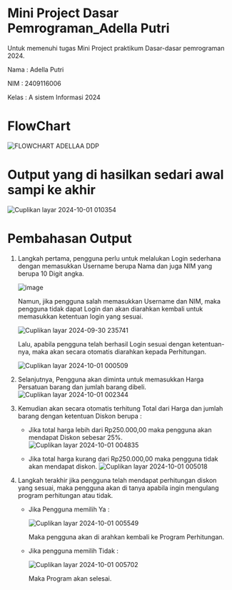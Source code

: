 # Mini Project Dasar Pemrograman_Adella Putri
Untuk memenuhi tugas Mini Project praktikum Dasar-dasar pemrograman 2024.

Nama  : Adella Putri

NIM   : 2409116006

Kelas : A sistem Informasi 2024

# FlowChart
![FLOWCHART ADELLAA DDP](https://github.com/user-attachments/assets/77502ca6-3e18-4fd6-a129-f0b1de9b8e00)

# Output yang di hasilkan sedari awal sampi ke akhir
 ![Cuplikan layar 2024-10-01 010354](https://github.com/user-attachments/assets/e12f7e11-0832-43ee-a027-9c78f735d422)

# Pembahasan Output
1. Langkah pertama, pengguna perlu untuk melalukan Login sederhana dengan memasukkan Username berupa Nama dan juga NIM yang berupa 10 Digit angka.
   
   ![image](https://github.com/user-attachments/assets/8cc167e9-a6fd-4c8e-8443-baaf97d0b1ac)


   Namun, jika pengguna salah memasukkan Username dan NIM, maka pengguna tidak dapat Login dan akan diarahkan kembali untuk memasukkan ketentuan login yang sesuai.
   
   ![Cuplikan layar 2024-09-30 235741](https://github.com/user-attachments/assets/b51f51eb-a164-4d8b-bda7-67374225ebd7)

   Lalu, apabila pengguna telah berhasil Login sesuai dengan ketentuan-nya, maka akan secara otomatis diarahkan kepada Perhitungan.

   ![Cuplikan layar 2024-10-01 000509](https://github.com/user-attachments/assets/e51f08a9-f7a9-4ccf-8f6e-ffaa3830c575)

2. Selanjutnya, Pengguna akan diminta untuk memasukkan Harga Persatuan barang dan jumlah barang dibeli.
   ![Cuplikan layar 2024-10-01 002344](https://github.com/user-attachments/assets/366ba542-8252-4a16-9fa0-fc91f6621b08)

3. Kemudian akan secara otomatis terhitung Total dari Harga dan jumlah barang dengan ketentuan Diskon berupa :
   - Jika total harga lebih dari Rp250.000,00 maka pengguna akan mendapat Diskon sebesar 25%.
     ![Cuplikan layar 2024-10-01 004835](https://github.com/user-attachments/assets/0b2e50b0-aa5d-46ee-80aa-d2d0dff1c118)

   - Jika total harga kurang dari Rp250.000,00 maka pengguna tidak akan mendapat diskon.
     ![Cuplikan layar 2024-10-01 005018](https://github.com/user-attachments/assets/5d944bba-2fbe-4888-a976-5ef6a4c62ae1)

4. Langkah terakhir jika pengguna telah mendapat perhitungan diskon yang sesuai, maka pengguna akan di tanya apabila ingin mengulang program perhitungan atau tidak.
   - Jika Pengguna memilih Ya :
     
     ![Cuplikan layar 2024-10-01 005549](https://github.com/user-attachments/assets/ae318d90-f015-4aaa-acc4-bdb4724e26a8)

     Maka pengguna akan di arahkan kembali ke Program Perhitungan.

   - Jika pengguna memilih Tidak :
     
     ![Cuplikan layar 2024-10-01 005702](https://github.com/user-attachments/assets/180e90d1-daa9-45b1-a86b-62d1160d7f0f)

     Maka Program akan selesai.


